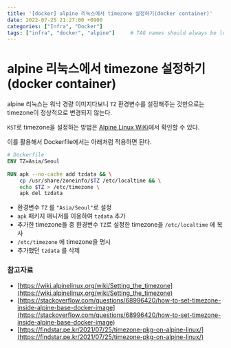 ```yaml
---
title: '[docker] alpine 리눅스에서 timezone 설정하기(docker container)'
date: 2022-07-25 21:27:00 +0900
categories: ["Infra", "Docker"]
tags: ["infra", "docker", "alpine"]     # TAG names should always be lowercase
---
```


# alpine 리눅스에서 timezone 설정하기(docker container)

alpine 리눅스는 워낙 경량 이미지다보니 `TZ` 환경변수를 설정해주는 것만으로는 timezone이 정상적으로 변경되지 않는다.

`KST`로 timezone을 설정하는 방법은 [Alpine Linux WiKi](https://wiki.alpinelinux.org/wiki/Setting_the_timezone)에서 확인할 수 있다.

이를 활용해서 Dockerfile에서는 아래처럼 적용하면 된다.

```Dockerfile
# Dockerfile
ENV TZ=Asia/Seoul
    
RUN apk --no-cache add tzdata && \
	cp /usr/share/zoneinfo/$TZ /etc/localtime && \
	echo $TZ > /etc/timezone \
	apk del tzdata
```

- 환경변수 `TZ` 를 `"Asia/Seoul"`로 설정
- `apk` 패키지 매니저를 이용하여 `tzdata` 추가
- 추가한 timezone들 중 환경변수 `TZ`로 설정한 timezone을 `/etc/localtime` 에 복사
- `/etc/timezone` 에 timezone을 명시
- 추가했던 `tzdata` 를 삭제

### 참고자료 
- [https://wiki.alpinelinux.org/wiki/Setting_the_timezone](https://wiki.alpinelinux.org/wiki/Setting_the_timezone)
- [https://stackoverflow.com/questions/68996420/how-to-set-timezone-inside-alpine-base-docker-image](https://stackoverflow.com/questions/68996420/how-to-set-timezone-inside-alpine-base-docker-image)
- [https://findstar.pe.kr/2021/07/25/timezone-pkg-on-alpine-linux/](https://findstar.pe.kr/2021/07/25/timezone-pkg-on-alpine-linux/)